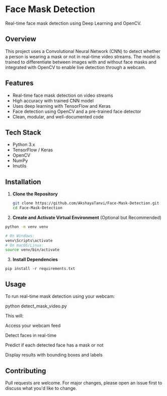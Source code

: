 # Face Mask Detection

Real-time face mask detection using Deep Learning and OpenCV.

## Overview

This project uses a Convolutional Neural Network (CNN) to detect whether a person is wearing a mask or not in real-time video streams. The model is trained to differentiate between images with and without face masks and integrated with OpenCV to enable live detection through a webcam.

## Features

- Real-time face mask detection on video streams
- High accuracy with trained CNN model
- Uses deep learning with TensorFlow and Keras
- Face detection using OpenCV and a pre-trained face detector
- Clean, modular, and well-documented code

## Tech Stack

- Python 3.x
- TensorFlow / Keras
- OpenCV
- NumPy
- Imutils

## Installation

1. **Clone the Repository**
   ```bash
   git clone https://github.com/AkshayaTanvi/Face-Mask-Detection.git
   cd Face-Mask-Detection

2. **Create and Activate Virtual Environment** (Optional but Recommended)

```bash
python -m venv venv

# On Windows:
venv\Scripts\activate
# On macOS/Linux:
source venv/bin/activate
```

3. **Install Dependencies**
```b   
pip install -r requirements.txt
```
## Usage
To run real-time mask detection using your webcam:

python detect_mask_video.py

This will:

Access your webcam feed

Detect faces in real-time

Predict if each detected face has a mask or not

Display results with bounding boxes and labels

## Contributing
Pull requests are welcome. For major changes, please open an issue first to discuss what you'd like to change.

